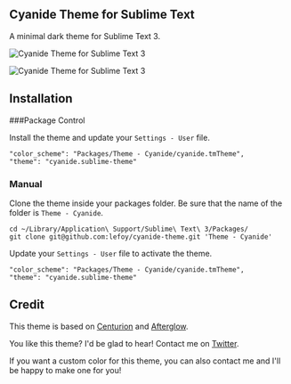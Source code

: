 Cyanide Theme for Sublime Text
------------------------------------------------------------------------

<script data-gittip-username="lefoy"
        data-gittip-widget="button"
        src="//gttp.co/v1.js"></script>
        
A minimal dark theme for Sublime Text 3.

 ![Cyanide Theme for Sublime Text 3](http://i.imgur.com/j0r26Is.png)
  
 ![Cyanide Theme for Sublime Text 3](http://i.imgur.com/EvIL3Ju.png)

Installation
------------------------------------------------------------------------

###Package Control

Install the theme and update your `Settings - User` file.

    "color_scheme": "Packages/Theme - Cyanide/cyanide.tmTheme",
    "theme": "cyanide.sublime-theme"

### Manual

Clone the theme inside your packages folder. Be sure that the name of the folder is `Theme - Cyanide`.

    cd ~/Library/Application\ Support/Sublime\ Text\ 3/Packages/
    git clone git@github.com:lefoy/cyanide-theme.git 'Theme - Cyanide'

Update your `Settings - User` file to activate the theme.

    "color_scheme": "Packages/Theme - Cyanide/cyanide.tmTheme",
    "theme": "cyanide.sublime-theme"

Credit
------------------------------------------------------------------------

This theme is based on [Centurion](https://github.com/allanhortle/Centurion) and [Afterglow](http://yabatadesign.github.io/afterglow-theme/).

You like this theme? I'd be glad to hear! Contact me on [Twitter](https://twitter.com/louisetiennefoy).

If you want a custom color for this theme, you can also contact me and I'll be happy to make one for you!

<script data-gittip-username="lefoy"
        src="//gttp.co/v1.js"></script>
